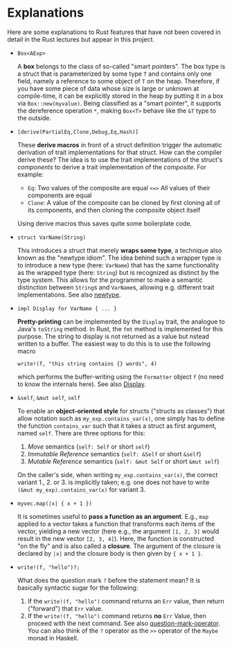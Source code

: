 # Explanations

Here are some explanations to Rust features that have not been covered in detail in the Rust lectures but appear in this project.

- `Box<AExp>`
  
  A **box** belongs to the class of so-called "smart pointers". The box type is a struct that is parameterized by some type `T` and contains only one field, namely a reference to some object of `T` on the heap. Therefore, if you have some piece of data whose size is large or unknown at compile-time, it can be explicitly stored in the heap by putting it in a box via `Box::new(myvalue)`. Being classified as a "smart pointer", it supports the dereference operation `*`, making `Box<T>` behave like the `&T` type to the outside. 

- `[derive(PartialEq,Clone,Debug,Eq,Hash)]` 
  
  These **derive macros** in front of a struct definition trigger the automatic derivation of trait implementations for that struct. How can the compiler derive these? The idea is to use the trait implementations of the struct's *components* to derive a trait implementation of the *composite*. For example:
  - `Eq`: Two values of the composite are equal `<=>` All values of their components are equal
  - `Clone`: A value of the composite can be cloned by first cloning all of its components, and then cloning the composite object itself

  Using derive macros thus saves quite some boilerplate code.

- `struct VarName(String)`

  This introduces a struct that merely **wraps some type**, a technique also known as the "newtype idiom". The idea behind such a wrapper type is to introduce a new type (here: `VarName`) that has the same functionality as the wrapped type (here: `String`) but is recognized as distinct by the type system. This allows for the programmer to make a semantic distinction between `String`s and `VarName`s, allowing e.g. different trait implementations. See also [newtype].

- `impl Display for VarName { ... }`

  **Pretty-printing** can be implemented by the `Display` trait, the analogue to Java's `toString` method. In Rust, the `fmt` method is implemented for this purpose. The string to display is not returned as a value but nstead written to a buffer. The easiest way to do this is to use the following macro
  ```
  write!(f, "this string contains {} words", 4)
  ```
  which performs the buffer-writing using the `Formatter` object `f` (no need to know the internals here). See also [Display].

- `&self`, `&mut self`, `self`

  To enable an **object-oriented style** for structs ("structs as classes") that allow notation such as `my_exp.contains_var(x)`, one simply has to define the function `contains_var` such that it takes a struct as first argument, named `self`. There are three options for this:

  1) *Move* semantics (`self: Self` or short `self`)
  2) *Immutable Reference* semantics (`self: &Self` or short `&self`)
  3) *Mutable Reference* semantics (`self: &mut Self` or short `&mut self`)
  
  On the caller's side, when writing `my_exp.contains_var(x)`, the correct variant 1., 2. or 3. is implicitly taken; e.g. one does not have to write `(&mut my_exp).contains_var(x)` for variant 3.

- `myvec.map(|x| { x + 1 })`

  It is sometimes useful to **pass a function as an argument**. E.g., `map` applied to a vector takes a function that transforms each items of the vector, yielding a new vector (here e.g., the argument `[1, 2, 3]` would result in the new vector `[2, 3, 4]`). Here, the function is constructed "on the fly" and is also called a **closure**. The argument of the closure is declared by `|x|` and the closure body is then given by `{ x + 1 }`.

- `write!(f, "hello")?;`
  
  What does the question mark `?` before the statement mean? It is basically syntactic sugar for the following:
  1) If the `write!(f, "hello")` command returns an `Err` value, then return ("forward") that `Err` value.
  2) If the `write!(f, "hello")` command returns **no** `Err` Value, then proceed with the next command. See also [question-mark-operator]. You can also think of the `?` operator as the `>>` operator of the `Maybe` monad in Haskell.
  

[newtype]: https://doc.rust-lang.org/stable/rust-by-example/generics/new_types.html "New Type Idiom"
[Display]: https://doc.rust-lang.org/stable/rust-by-example/hello/print/print_display.html "Display"
[question-mark-operator]: https://doc.rust-lang.org/edition-guide/rust-2018/error-handling-and-panics/the-question-mark-operator-for-easier-error-handling.html